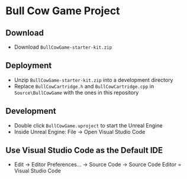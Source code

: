# Bull Cow Game Project 

## Download
* Download `BullCowGame-starter-kit.zip`

## Deployment
* Unzip `BullCowGame-starter-kit.zip` into a development directory
* Replace `BullCowCartridge.h` and `BullCowCartridge.cpp` in `Source\BullCowGame` with the ones in this repository

## Development
* Double click `BullCowGame.uproject` to start the Unreal Engine
* Inside Unreal Engine: File -> Open Visual Studio Code

## Use Visual Studio Code as the Default IDE
* Edit -> Editor Preferences... -> Source Code -> Source Code Editor = Visual Studio Code
